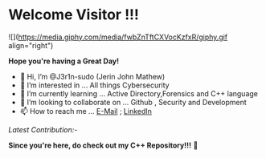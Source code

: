 # Welcome Visitor !!!

![](https://media.giphy.com/media/fwbZnTftCXVocKzfxR/giphy.gif align="right")

**Hope you're having a Great Day!**

- 👋 Hi, I’m @J3r1n-sudo (Jerin John Mathew)
- 👀 I’m interested in ... All things Cybersecurity
- 🌱 I’m currently learning ... Active Directory,Forensics and C++ language
- 💞️ I’m looking to collaborate on ... Github , Security and Development
- 📫 How to reach me ... [E-Mail](jerinjohnmathew200060@gmail.com) ; [LinkedIn](https://www.linkedin.com/in/jerin-john-mathew-7a20b7134)


*Latest Contribution:-*

**Since you're here, do check out my C++ Repository!!!** 🙂 

<!---
J3r1n-sudo/J3r1n-sudo is a ✨ special ✨ repository because its `README.md` (this file) appears on your GitHub profile.
You can click the Preview link to take a look at your changes.
--->

